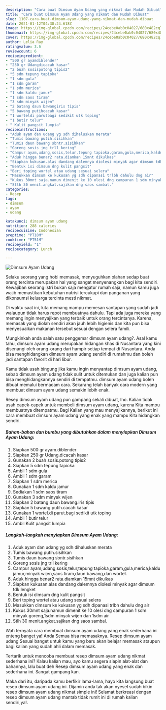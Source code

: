 ```yaml
---
description: "Cara buat Dimsum Ayam Udang yang nikmat dan Mudah Dibuat"
title: "Cara buat Dimsum Ayam Udang yang nikmat dan Mudah Dibuat"
slug: 1107-cara-buat-dimsum-ayam-udang-yang-nikmat-dan-mudah-dibuat
date: 2021-01-12T04:38:24.618Z
image: https://img-global.cpcdn.com/recipes/24cebe0ab0c04027/680x482cq70/dimsum-ayam-udang-foto-resep-utama.jpg
thumbnail: https://img-global.cpcdn.com/recipes/24cebe0ab0c04027/680x482cq70/dimsum-ayam-udang-foto-resep-utama.jpg
cover: https://img-global.cpcdn.com/recipes/24cebe0ab0c04027/680x482cq70/dimsum-ayam-udang-foto-resep-utama.jpg
author: Lelia Ray
ratingvalue: 3.6
reviewcount: 6
recipeingredient:
- "500 gr ayamdiblender"
- "250 gr Udangdicacah kasar"
- "2 buah sosispotong tipis2"
- "5 sdm tepung tapioka"
- "1 sdm gula"
- "1 sdm garam"
- "1 sdm merica"
- "1 sdm kaldu jamur"
- "1 sdm saos tiram"
- "3 sdm minyak wijen"
- "2 batang daun bawangiris tipis"
- "5 bawang putihcacah kasar"
- "1 worteldi parutbagi sedikit utk toping"
- "1 butir telur"
- " Kulit pangsit lumpia"
recipeinstructions:
- "Aduk ayam dan udang yg sdh dihaluskan merata"
- "Tumis bawang putih.sisihkan"
- "Tumis daun bawang sbntr.sisihkan"
- "Goreng sosis jng trll kering"
- "Campur ayam,udang,sosis,telur,tepung tapioka,garam,gula,merica,kaldu jamur,minyak wijen,saos tiram,daun bawang,dan wortel."
- "Aduk hingga benar2 rata.diamkan 15mnt dikulkas"
- "Siapkan kukusan.alas dandang dalemnya diolesi minyak agar dimsum tdk lengket"
- "Bentuk isi dimsum dng kulit pangsit"
- "Beri toping wortel atau udang sesuai selera"
- "Masukkan dimsum ke kukusan yg sdh dipanasi trlbh dahulu dng air"
- "Kukus 30mnt saja.namun dimenit ke 10 olesi dng campuran 1 sdm minyak goreng,1sdm minyak wijen dan 1sdm air"
- "Stlh 30 menit.angkat.sajikan dng saos sambal."
categories:
- Resep
tags:
- dimsum
- ayam
- udang

katakunci: dimsum ayam udang 
nutrition: 288 calories
recipecuisine: Indonesian
preptime: "PT10M"
cooktime: "PT51M"
recipeyield: "1"
recipecategory: Lunch

---
```



![Dimsum Ayam Udang](https://img-global.cpcdn.com/recipes/24cebe0ab0c04027/680x482cq70/dimsum-ayam-udang-foto-resep-utama.jpg)

Selaku seorang yang hobi memasak, menyuguhkan olahan sedap buat orang tercinta merupakan hal yang sangat menyenangkan bagi kita sendiri. Kewajiban seorang istri bukan saja mengatur rumah saja, namun kamu juga wajib memastikan kebutuhan nutrisi tercukupi dan panganan yang dikonsumsi keluarga tercinta mesti nikmat.

Di waktu  saat ini, kita memang mampu memesan santapan yang sudah jadi walaupun tidak harus repot membuatnya dahulu. Tapi ada juga mereka yang memang ingin menyajikan yang terbaik untuk orang tercintanya. Karena, memasak yang diolah sendiri akan jauh lebih higienis dan kita pun bisa menyesuaikan makanan tersebut sesuai dengan selera famili. 



Mungkinkah anda salah satu penggemar dimsum ayam udang?. Asal kamu tahu, dimsum ayam udang merupakan hidangan khas di Nusantara yang kini disenangi oleh orang-orang dari hampir setiap tempat di Nusantara. Anda bisa menghidangkan dimsum ayam udang sendiri di rumahmu dan boleh jadi santapan favorit di hari libur.

Kamu tidak usah bingung jika kamu ingin menyantap dimsum ayam udang, sebab dimsum ayam udang tidak sulit untuk ditemukan dan juga kalian pun bisa menghidangkannya sendiri di tempatmu. dimsum ayam udang boleh dibuat memalui bermacam cara. Sekarang telah banyak cara modern yang membuat dimsum ayam udang semakin lebih enak.

Resep dimsum ayam udang pun gampang sekali dibuat, lho. Kalian tidak usah capek-capek untuk membeli dimsum ayam udang, karena Kita mampu membuatnya ditempatmu. Bagi Kalian yang mau menyajikannya, berikut ini cara membuat dimsum ayam udang yang enak yang mampu Kita hidangkan sendiri.

<!--inarticleads1-->

##### Bahan-bahan dan bumbu yang dibutuhkan dalam menyiapkan Dimsum Ayam Udang:

1. Siapkan 500 gr ayam.diblender
1. Siapkan 250 gr Udang.dicacah kasar
1. Gunakan 2 buah sosis.potong tipis2
1. Siapkan 5 sdm tepung tapioka
1. Ambil 1 sdm gula
1. Ambil 1 sdm garam
1. Siapkan 1 sdm merica
1. Gunakan 1 sdm kaldu jamur
1. Sediakan 1 sdm saos tiram
1. Gunakan 3 sdm minyak wijen
1. Siapkan 2 batang daun bawang.iris tipis
1. Siapkan 5 bawang putih.cacah kasar
1. Gunakan 1 wortel.di parut.bagi sedikit utk toping
1. Ambil 1 butir telur
1. Ambil  Kulit pangsit lumpia




<!--inarticleads2-->

##### Langkah-langkah menyiapkan Dimsum Ayam Udang:

1. Aduk ayam dan udang yg sdh dihaluskan merata
1. Tumis bawang putih.sisihkan
1. Tumis daun bawang sbntr.sisihkan
1. Goreng sosis jng trll kering
1. Campur ayam,udang,sosis,telur,tepung tapioka,garam,gula,merica,kaldu jamur,minyak wijen,saos tiram,daun bawang,dan wortel.
1. Aduk hingga benar2 rata.diamkan 15mnt dikulkas
1. Siapkan kukusan.alas dandang dalemnya diolesi minyak agar dimsum tdk lengket
1. Bentuk isi dimsum dng kulit pangsit
1. Beri toping wortel atau udang sesuai selera
1. Masukkan dimsum ke kukusan yg sdh dipanasi trlbh dahulu dng air
1. Kukus 30mnt saja.namun dimenit ke 10 olesi dng campuran 1 sdm minyak goreng,1sdm minyak wijen dan 1sdm air
1. Stlh 30 menit.angkat.sajikan dng saos sambal.




Wah ternyata cara membuat dimsum ayam udang yang enak sederhana ini enteng banget ya! Anda Semua bisa memasaknya. Resep dimsum ayam udang Sesuai banget untuk kamu yang baru akan belajar memasak ataupun bagi kalian yang sudah ahli dalam memasak.

Tertarik untuk mencoba membuat resep dimsum ayam udang nikmat sederhana ini? Kalau kalian mau, ayo kamu segera siapin alat-alat dan bahannya, lalu buat deh Resep dimsum ayam udang yang enak dan sederhana ini. Sangat gampang kan. 

Maka dari itu, daripada kamu berfikir lama-lama, hayo kita langsung buat resep dimsum ayam udang ini. Dijamin anda tak akan nyesel sudah bikin resep dimsum ayam udang nikmat simple ini! Selamat berkreasi dengan resep dimsum ayam udang mantab tidak rumit ini di rumah kalian sendiri,ya!.

